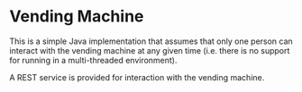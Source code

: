 # Vending Machine

This is a simple Java implementation that assumes that only one person can interact with the vending machine at any given time (i.e. there is no support for running in a multi-threaded environment).

A REST service is provided for interaction with the vending machine.